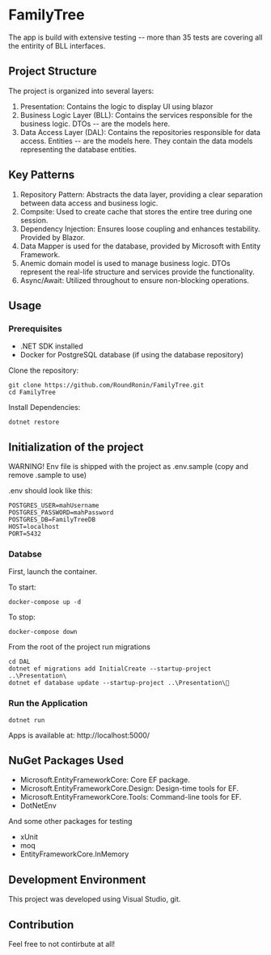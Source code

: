 # FamilyTree

The app is build with extensive testing -- more than 35 tests are covering all the entirity of BLL interfaces.

## Project Structure

The project is organized into several layers:

1. Presentation: Contains the logic to display UI using blazor
2. Business Logic Layer (BLL): Contains the services responsible for the business logic. DTOs -- are the models here.
3. Data Access Layer (DAL): Contains the repositories responsible for data access. Entities -- are the models here. They contain the data models representing the database entities.

## Key Patterns

1. Repository Pattern: Abstracts the data layer, providing a clear separation between data access and business logic.
2. Compsite: Used to create cache that stores the entire tree during one session.
3. Dependency Injection: Ensures loose coupling and enhances testability. Provided by Blazor.
4. Data Mapper is used for the database, provided by Microsoft with Entity Framework.
5. Anemic domain model is used to manage business logic. DTOs represent the real-life structure and services provide the functionality.
6. Async/Await: Utilized throughout to ensure non-blocking operations.

## Usage

### Prerequisites 
- .NET SDK installed 
- Docker for PostgreSQL database (if using the database repository)

Clone the repository:
``` Sh
git clone https://github.com/RoundRonin/FamilyTree.git
cd FamilyTree
```
Install Dependencies:
``` Sh
dotnet restore
```

## Initialization of the project

WARNING! Env file is shipped with the project as .env.sample (copy and remove .sample to use)

.env should look like this:
```
POSTGRES_USER=mahUsername
POSTGRES_PASSWORD=mahPassword
POSTGRES_DB=FamilyTreeDB
HOST=localhost
PORT=5432
```

### Databse

First, launch the container.

To start:
``` Sh
docker-compose up -d
```

To stop:
``` Sh
docker-compose down
```

From the root of the project run migrations

``` Sh
cd DAL
dotnet ef migrations add InitialCreate --startup-project ..\Presentation\
dotnet ef database update --startup-project ..\Presentation\
```

### Run the Application
``` Sh
dotnet run
```
Apps is available at:
http://localhost:5000/

## NuGet Packages Used

- Microsoft.EntityFrameworkCore: Core EF package.
- Microsoft.EntityFrameworkCore.Design: Design-time tools for EF.
- Microsoft.EntityFrameworkCore.Tools: Command-line tools for EF.
- DotNetEnv

And some other packages for testing

- xUnit
- moq
- EntityFrameworkCore.InMemory

## Development Environment

This project was developed using Visual Studio, git.

## Contribution

Feel free to not contirbute at all!
